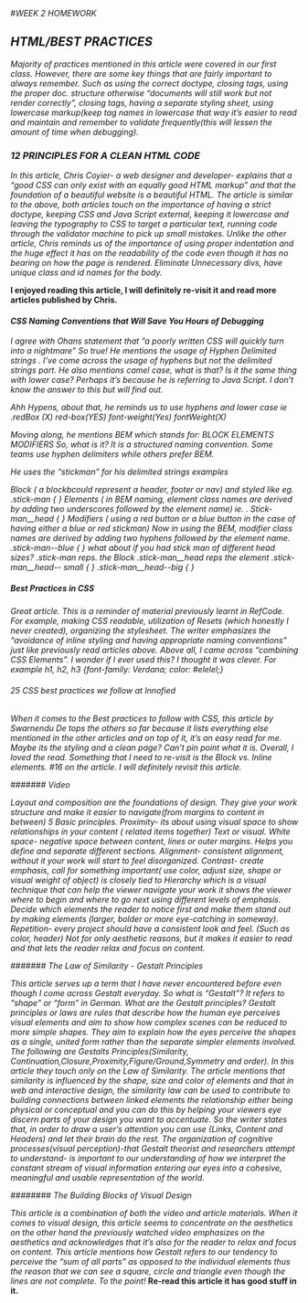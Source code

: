 #*WEEK 2 HOMEWORK*


## *HTML/BEST PRACTICES*

*Majority of practices mentioned in this article were covered in our first class.
However, there are some key things that are fairly important to always remember.
Such as using the correct doctype, closing tags, using the proper doc. structure
otherwise “documents will still work but not render correctly”, closing tags,
having a separate styling sheet, using lowercase markup(keep tag names in
lowercase that way it’s easier to read and maintain and remember to validate
frequently(this will lessen the amount of time when debugging).*

### *12 PRINCIPLES FOR A CLEAN HTML CODE*

*In this article, Chris Coyier- a web designer and developer- explains that a
“good CSS can only exist with an equally good HTML markup” and that the
foundation of a beautiful website is a beautiful HTML.
The article is similar to the above, both articles touch on the importance of
having a strict doctype, keeping CSS and Java Script external, keeping it
lowercase and leaving the typography to CSS to target a particular text,
running code through the validator machine to pick up small mistakes.
Unlike the other article, Chris reminds us of the importance of using proper
indentation and the huge effect it has on the readability of the code
even though it has no bearing on how the page is rendered.
Eliminate Unnecessary divs, have unique class and id names for the body.*

**I enjoyed reading this article, I will definitely re-visit it and read more
articles published by Chris.**



#### *CSS Naming Conventions that Will Save You Hours of Debugging*

*I agree with Ohans statement that “a poorly written CSS will quickly turn into
a nightmare” So true!
He mentions the usage of Hyphen Delimited strings .
I’ve come across the usage of hyphens but not the delimited strings part.
He also mentions camel case, what is that? Is it the same thing with lower case?
Perhaps it’s because he is referring to Java Script.
I don’t know the answer to this but will find out.*

*Ahh Hypens, about that, he reminds us to use hyphens and lower case ie
 .redBox (X) red-box(YES)  font-weight(Yes) fontWeight(X)*

*Moving along, he mentions BEM which stands for: BLOCK ELEMENTS MODIFIERS
So, what is it? It is a structured naming convention.
Some teams use hyphen delimiters while others prefer BEM.*

*He uses the “stickman” for his delimited strings examples*

*Block ( a blockbcould represent a header, footer or nav) and styled like eg.
 .stick-man {     }
Elements  ( in BEM naming, element class names are derived by adding
 two underscores followed by the element name)  ie.
. Stick-man__head {    }
 Modifiers ( using a red button or a blue button in the case of
 having either a blue or red stickman) Now in using the BEM,
 modifier class names are derived by adding two hyphens followed by the
 element name.
.stick-man--blue {    }
what about if you had stick man of different head sizes?
.stick-man reps. the Block
.stick-man__head  reps the element
.stick-man__head-- small {  }
.stick-man__head--big {   }*

##### *Best Practices in CSS*

*Great article. This is a reminder of material previously learnt in
RefCode. For example, making CSS readable, utilization of Resets
(which honestly I never created), organizing the stylesheet.
The writer emphasizes the “avoidance of inline styling and having appropriate
naming conventions” just like previously read articles above. Above all,
I came across “combining CSS Elements”. I wonder if I ever used this? I thought
 it was clever.
For example h1, h2, h3 {font-family: Verdana; color: #elelel;}*

###### *25 CSS best practices we follow at Innofied*

*When it comes to the Best practices to follow with CSS, this article by
Swarnendu De tops the others so far because it lists everything else mentioned
in the other articles and on top of it, it’s an easy read for me. Maybe its the
 styling and a clean page? Can’t pin point what it is. Overall,
 I loved the read. Something that I need to re-visit is the Block vs.
 Inline elements.  #16 on the article.  I will definitely revisit this article.*

####### *Video*

*Layout and composition are the foundations of design. They give your work
structure and make it easier to navigate(from margins to content in between)
5 Basic principles.
Proximity- its about using visual space to show relationships in your content
( related items together) Text or visual.
White space- negative space between content, lines or outer margins.
Helps you define and separate different sections.
Alignment- consistent alignment, without it your work will start to
feel disorganized.
Contrast- create emphasis, call for something important( use color,
adjust size, shape or visual weight of object) is closely tied to Hierarchy
  which is a visual technique that can help the viewer navigate your work it
  shows the viewer where to begin and where to go next  using different levels
  of emphasis.  Decide which elements the reader to notice first and make them
  stand out by making elements (larger, bolder or more eye-catching in someway).
Repetition- every project should have a consistent look and feel.
(Such as color, header) Not for only aesthetic reasons,
 but it makes it easier to read and that lets the reader relax and
 focus on content.*


####### *The Law of Similarity - Gestalt Principles*

*This article serves up a term that I have never encountered before even though
 I come across Gestalt everyday.
So what is “Gestalt”?
It refers to “shape” or “form” in German.
What are the Gestalt principles? Gestalt principles or laws are rules that
 describe how the human eye perceives visual elements and aim to show how
 complex scenes can be reduced to more simple shapes.
They aim to explain how the eyes perceive the shapes as a single, united form
 rather than the separate simpler elements involved.
 The following are Gestalts Principles(Similarity,
 Continuation,Closure,Proximity,Figure/Ground,Symmetry and order).
In this article they touch only on the Law of Similarity.
The article mentions that similarity is influenced by the shape, size and
color of elements and that in web and interactive design, the similarity
law can be used to contribute to building connections between linked elements
the relationship either being physical or conceptual and you can do this by
 helping your viewers eye discern parts of your design you want to accentuate.
So the writer states that, in order to draw a user’s attention you can use
(Links, Content and Headers) and let their brain do the rest.
The organization of cognitive processes(visual perception)-that Gestalt theorist
 and researchers attempt to understand- is important to our understanding
 of how we interpret the constant stream of visual information entering our
 eyes into a cohesive, meaningful and usable representation of the world.* 

######## *The Building Blocks of Visual Design*

*This article is a combination of both the video and article materials.
When it comes to visual design, this article seems to concentrate on the
aesthetics on the other hand the previously watched video emphasizes on the
aesthetics and acknowledges that it’s also for the reader to relax and focus
on content.*
*This article mentions how Gestalt refers to our tendency to perceive
the “sum of all parts” as opposed to the individual elements thus the
reason that we can see a square, circle and triangle even though the
lines are not complete. To the point!*
**Re-read this article it has good stuff in it.**
